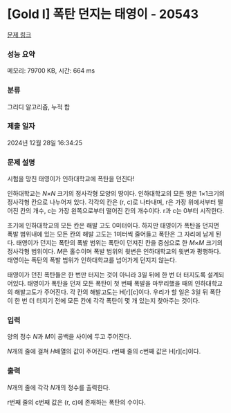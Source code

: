 # [Gold I] 폭탄 던지는 태영이 - 20543 

[문제 링크](https://www.acmicpc.net/problem/20543) 

### 성능 요약

메모리: 79700 KB, 시간: 664 ms

### 분류

그리디 알고리즘, 누적 합

### 제출 일자

2024년 12월 28일 16:34:25

### 문제 설명

<p>시험을 망친 태영이가 인하대학교에 폭탄을 던진다!</p>

<p>인하대학교는 <em>N</em>×<em>N </em>크기의 정사각형 모양의 땅이다. 인하대학교의 모든 땅은 1×1크기의 정사각형 칸으로 나누어져 있다. 각각의 칸은 (r, c)로 나타내며, r은 가장 위에서부터 떨어진 칸의 개수, c는 가장 왼쪽으로부터 떨어진 칸의 개수이다. r과 c는 0부터 시작한다.</p>

<p>초기에 인하대학교의 모든 칸은 해발 고도 0미터이다. 하지만 태영이가 폭탄을 던지면 폭발 범위내에 있는 모든 칸의 해발 고도는 1미터씩 줄어들고 폭탄은 그 자리에 남게 된다. 태영이가 던지는 폭탄의 폭발 범위는 폭탄이 던져진 칸을 중심으로 한 <em>M</em>×<em>M</em> 크기의 정사각형 범위이다. <em>M</em>은 홀수이며 폭발 범위의 윗변은 인하대학교의 윗변과 평행하다. 태영이는 폭탄의 폭발 범위가 인하대학교를 넘어가게 던지지 않는다.</p>

<p>태영이가 던진 폭탄들은 한 번만 터지는 것이 아니라 3일 뒤에 한 번 더 터지도록 설계되어있다. 태영이가 폭탄을 던져 모든 폭탄이 첫 번째 폭발을 마무리했을 때의 인하대학교의 해발고도가 주어진다. 각 칸의 해발고도는 H[r][c]이다. 우리가 할 일은 3일 뒤 폭탄이 한 번 더 터지기 전에 모든 칸에 각각 폭탄이 몇 개 있는지 찾아주는 것이다.</p>

### 입력 

 <p>양의 정수 <em>N</em>과 <em>M</em>이 공백을 사이에 두고 주어진다.</p>

<p><em>N</em>개의 줄에 걸쳐 <em>H</em>배열의 값이 주어진다. r번째 줄의 c번째 값은 H[r][c]이다.</p>

### 출력 

 <p><em>N</em>개의 줄에 각각 <em>N</em>개의 정수를 출력한다.</p>

<p>r번째 줄의 c번째 값은 (r, c)에 존재하는 폭탄의 수이다.</p>

